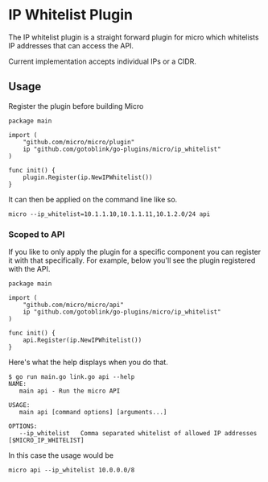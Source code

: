 # IP Whitelist Plugin

The IP whitelist plugin is a straight forward plugin for micro which whitelists IP addresses that can access the API.

Current implementation accepts individual IPs or a CIDR.

## Usage

Register the plugin before building Micro

```
package main

import (
	"github.com/micro/micro/plugin"
	ip "github.com/gotoblink/go-plugins/micro/ip_whitelist"
)

func init() {
	plugin.Register(ip.NewIPWhitelist())
}
```

It can then be applied on the command line like so.

```
micro --ip_whitelist=10.1.1.10,10.1.1.11,10.1.2.0/24 api
```

### Scoped to API

If you like to only apply the plugin for a specific component you can register it with that specifically. 
For example, below you'll see the plugin registered with the API.

```
package main

import (
	"github.com/micro/micro/api"
	ip "github.com/gotoblink/go-plugins/micro/ip_whitelist"
)

func init() {
	api.Register(ip.NewIPWhitelist())
}
```

Here's what the help displays when you do that.

```
$ go run main.go link.go api --help
NAME:
   main api - Run the micro API

USAGE:
   main api [command options] [arguments...]

OPTIONS:
   --ip_whitelist 	Comma separated whitelist of allowed IP addresses [$MICRO_IP_WHITELIST]
```

In this case the usage would be

```
micro api --ip_whitelist 10.0.0.0/8
```
